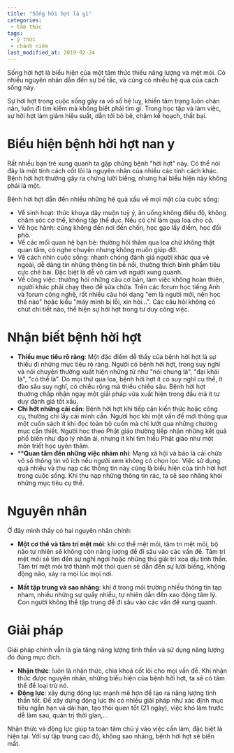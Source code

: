 ```yaml
---
title: "Sống hời hợt là gì"
categories:
 - tâm thức
tags:
 - ý thức
 - chánh niệm
last_modified_at: 2019-02-24
---
```


Sống hời hợt là biểu hiện của một tâm thức thiếu năng lượng và mệt mỏi. Có nhiều nguyên nhân dẫn đến sự bế tắc, và cũng có nhiều hệ quả của cách sống này.

Sự hời hợt trong cuộc sống gây ra vô số hệ luỵ, khiến tâm trạng luôn chán nản, luôn đi tìm kiếm mà không biết phải tìm gì. Trong học tập và làm việc, sự hời hợt làm giảm hiệu suất, dẫn tới bỏ bê, chậm kế hoạch, thất bại.

# Biểu hiện bệnh hời hợt nan y

Rất nhiều bạn trẻ xung quanh ta gặp chứng bệnh "hời hợt" này. Có thể nói đây là một tính cách cốt lõi là nguyên nhân của nhiều các tính cách khác. Bệnh hời hợt thường gây ra chứng lười biếng, nhưng hai biểu hiện này không phải là một.

Bệnh hời hợt dẫn đến nhiều những hệ quả xấu về mọi mặt của cuộc sống:
 - Về sinh hoạt: thức khuya dậy muộn tuỳ ý, ăn uống không điều độ, không chăm sóc cơ thể, không tập thể dục. Nếu có chỉ làm qua loa cho có.
 - Về học hành: cũng không đến nơi đến chốn, học gạo lấy điểm, học đối phó.
 - Về các mối quan hệ bạn bè: thường hỏi thăm qua loa chứ không thật quan tâm, có nghe chuyện nhưng không muốn giúp đỡ.
 - Về cách nhìn cuộc sống: nhanh chóng đánh giá người khác qua vẻ ngoài, dễ dàng tin những thông tin bề nổi, thường thích bình phẩm tiêu cực chê bai. Đặc biệt là dễ vô cảm với người xung quanh.
 - Về công việc: thường hỏi những câu cơ bản, làm việc không hoàn thiện, người khác phải chạy theo để sửa chữa. Trên các forum học tiếng Anh và forum công nghệ, rất nhiều câu hỏi dạng "em là người mới, nên học thế nào" hoặc kiểu "máy mình bị lỗi, xin hỏi...". Các câu hỏi không có chút chi tiết nào, thể hiện sự hời hợt trong tư duy công việc.

# Nhận biết bệnh hời hợt

 - **Thiếu mục tiêu rõ ràng**: Một đặc điểm dễ thấy của bệnh hời hợt là sự thiếu đi những mục tiêu rõ ràng. Người có bệnh hời hợt, trong suy nghĩ và nói chuyện thường xuất hiện những từ như "nói chung là", "đại khái là", "có thể là". Do mọi thứ qua loa, bệnh hời hợt ít có suy nghĩ cụ thể, ít đào sâu suy nghĩ, có chiều rộng mà thiếu chiều sâu. Bệnh hời hợt thường chấp nhận ngay một giải pháp vừa xuất hiện trong đầu mà ít tư duy đánh giá tốt xấu.
 - **Chỉ hớt những cái cần**: Bệnh hời hợt khi tiếp cận kiến thức hoặc công cụ, thường chỉ lấy cái mình cần. Người học khi một vấn đề mới thông qua một cuốn sách ít khi đọc toàn bộ cuốn mà chỉ lướt qua những chương mục cần thiết. Người học theo Phật giáo thường tiếp nhận những kết quả phổ biến như đạo lý nhân ái, nhưng ít khi tìm hiểu Phật giáo như một môn triết học uyên thâm.
 - ****Quan tâm đến những việc nhảm nhí**: Mạng xã hội và báo lá cải chứa vô số thông tin vô ích nếu người xem không có chọn lọc. Việc sử dụng quá nhiều và thu nạp các thông tin này cũng là biểu hiện của tính hời hợt trong cuộc sống. Khi thu nạp những thông tin rác, ta sẽ sao nhãng khỏi những mục tiêu cụ thể.

# Nguyên nhân

Ở đây mình thấy có hai nguyên nhân chính:

- **Một cơ thể và tâm trí mệt mỏi**: khi cơ thể mệt mỏi, tâm trí mệt mỏi, bộ não tự nhiên sẽ không còn năng lượng để đi sâu vào các vấn đề. Tâm trí mệt mỏi sẽ tìm đến sự nghỉ ngơi hoặc những thú giải trí xoa dịu tinh thần. Tâm trí mệt mỏi trở thành một thói quen sẽ dẫn đến sự lười biếng, không động não, xảy ra mọi lúc mọi nơi.

- **Mất tập trung và sao nhãng**: khi ở trong môi trường nhiều thông tin tạp nham, nhiều những sự quấy nhiễu, tự nhiên dẫn đến xao động tâm lý. Con người không thể tập trung để đi sâu vào các vấn đề xung quanh.

# Giải pháp

Giải pháp chính vẫn là gia tăng năng lượng tinh thần và sử dụng năng lượng đó đúng mục đích.

- **Nhận thức**: luôn là nhận thức, chìa khoá cốt lõi cho mọi vấn đề. Khi nhận thức được nguyên nhân, những biểu hiện của bệnh hời hợt, ta sẽ có tâm thế để loại trừ nó.
- **Động lực**: xây dựng động lực mạnh mẽ hơn để tạo ra năng lượng tinh thần tốt. Để xây dựng động lực thì có nhiều giải pháp như xác định mục tiêu ngắn hạn và dài hạn, tạo thói quen tốt (21 ngày), việc khó làm trước dễ làm sau, quản trị thời gian,...

Nhận thức và động lực giúp ta toàn tâm chú ý vào việc cần làm, đặc biệt là hiện tại. Với sự tập trung cao độ, không sao nhãng, bệnh hời hợt sẽ biến mất.
